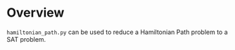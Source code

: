 # Overview
`hamiltonian_path.py` can be used to reduce a Hamiltonian Path problem to a SAT problem.
